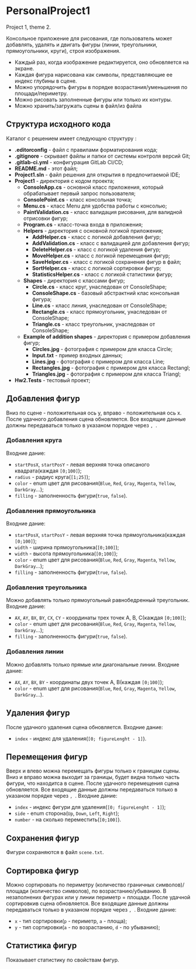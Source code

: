 # PersonalProject1

Project 1, theme 2.

Консольное приложение для рисования, где пользователь может добавлять, удалять и двигать фигуры (линии, треугольники, прямоугольники, круги), строя изображения.

- Каждый раз, когда изображение редактируется, оно обновляется на экране.
- Каждая фигура нарисована как символы, представляющие ее индекс глубины в сцене.
- Можно упорядочить фигуры в порядке возрастания/уменьшения по площади/периметру.
- Можно рисовать заполненные фигуры или только их контуры.
- Можно хранить/загружать сцены в файл/из файла

## Структура исходного кода
Каталог с решением имеет следующую структуру :
- **.editorconfig** - файл с правилами форматирования кода;
- **.gitignore** - скрывает файлы и папки от системы контроля версий Git;
- **.gitlab-ci.yml** - конфигурация GitLab CI/CD;
- **README.md** - этот файл;
- **Project1.sln** - файл решения для открытия в предпочитаемой IDE;
- **Project1** - директория с кодом проекта;
    - **ConsoleApp.cs** - основной класс приложения, который обрабатывает первый запрос пользователя;
    - **ConsolePoint.cs** - класс консольная точка;
    - **Menu.cs** - класс Menu для удобства работы с консолью;
    - **PaintValidation.cs** - класс валидация рисования, для валидной отрисовки фигур;
    - **Program.cs** - класс-точка входа в приложения; 
    - **Helpers** - директория с основной логикой приложения;
        - **AddHelper.cs** - класс с логикой добавления фигур;
        - **AddValidation.cs** - класс с валидацией для добавления фигур;
        - **DeleteHelper.cs** - класс с логикой удаления фигур;
        - **MoveHelper.cs** - класс с логикой перемещения фигур;
        - **SaveHelper.cs** - класс с логикой сохранения фигур в файл;
        - **SortHelper.cs** - класс с логикой сортировки фигур;
        - **StatisticsHelper.cs** - класс с логикой статистики фигур;
    - **Shapes** - директория с классами фигур;
        - **Circle.cs** - класс круг, унаследован от ConsoleShape;
        - **ConsoleShape.cs** - базовый абстрактний клас консольная фигура;
        - **Line.cs** - класс линия, унаследован от ConsoleShape;
        - **Rectangle.cs** - класс прямоугольник, унаследован от ConsoleShape;
        - **Triangle.cs** - класс треугольник, унаследован от ConsoleShape;
    - **Example of addition shapes** - директория с примером добавления фигур;
        - **Circles.jpg** - фотография с примером для класса Circle;
        - **Input.txt** - пример входных данных;
        - **Lines.jpg** - фотография с примером для класса Line;
        - **Rectangles.jpg** - фотография с примером для класса Rectangl;
        - **Triangles.jpg** - фотография с примером для класса Triangl;
- **Hw2.Tests** - тестовый проект;

## Добавления фигур
Bниз по сцене - положительная ось y, вправо - положительная ось x.
После удачного добавления сцена обновляется.
Все входящие данные должны передаваться только в указаном порядке через `, `.

### Добавления круга
Входние дание: 
- `startPosX`, `startPosY` - левая верхняя точка описаного квадрата(каждая `[0;100]`);
- `radius` - радиус круга(`[1;25]`);
- `color` - enum цвет для рисования(`Blue`, `Red`, `Gray`, `Magenta`, `Yellow`, `DarkGray`...);
- `filling` - заполненность фигури(`true`, `false`).

### Добавления прямоугольника
Входние дание: 
- `startPosX`, `startPosY` - левая верхняя точка прямоугольника(каждая `[0;100]`);
- `width` - ширина прямоугольника(`[0;100]`);
- `width` - высота прямоугольника(`[0;100]`);
- `color` - enum цвет для рисования(`Blue`, `Red`, `Gray`, `Magenta`, `Yellow`, `DarkGray`...);
- `filling` - заполненность фигури(`true`, `false`).

### Добавления треугольника
Mожно добавлять только прямоугольный равнобедренный треугольник.
Входние дание: 
- `AX`, `AY`, `BX`, `BY`, `CX`, `CY` - координаты трех точек A, B, C(каждая `[0;100]`);
- `color` - enum цвет для рисования(`Blue`, `Red`, `Gray`, `Magenta`, `Yellow`, `DarkGray`...);
- `filling` - заполненность фигури(`true`, `false`).

### Добавления линии
Можно добавлять только прямые или диагональные линии.
Входние дание: 
- `AX`, `AY`, `BX`, `BY` - координаты двух точек A, B(каждая `[0;100]`);
- `color` - enum цвет для рисования(`Blue`, `Red`, `Gray`, `Magenta`, `Yellow`, `DarkGray`...).

## Удаления фигур
После удачного удаления сцена обновляется.
Входние дание: 
- `index` - индекс для удаления(`[0; figureLenght - 1]`).

## Перемещения фигур
Вверх и влево можна перемещать фигуры только к границам сцены.
Вниз и вправо можна выходит за границы, будет видна только часть фигури, что находитса в сцене.
После удачного перемещения сцена обновляется.
Все входящие данные должны передаваться только в указаном порядке через `, `.
Входние дание: 
- `index` - индекс фигури для удаления(`[0; figureLenght - 1]`);
- `side` - enum сторона(`Up`, `Down`, `Left`, `Right`);
- `number` - на сколько переместить(`[0;100]`).

## Сохранения фигур
Фигури сохраняются в файл `scene.txt`.

## Сортировка фигур
Можно сортировать по периметру (количество граничных символов)/площади (количество символов), по возрастанию/убыванию.
В незаполнених фигурах или у линии периметр = площади.
После удачной сортировкив сцена обновляется.
Все входящие данные должны передаваться только в указаном порядке через `, `.
Входние дание: 
- `x` - тип сортировки(`p` - периметр, `a` - площа);
- `y` - тип сортировки(`a` - по возрастанию, `d` - по убыванию);

## Статистика фигур
Показывает статистику по свойствам фигур.